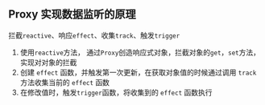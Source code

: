 

## Proxy 实现数据监听的原理
拦截`reactive`、响应`effect`、收集`track`、触发`trigger`
1. 使用`reactive`方法， 通过`Proxy`创造响应式对象，拦截对象的`get`，`set`方法，实现对对象的拦截
2. 创建 `effect` 函数，并触发第一次更新，在获取对象值的时候通过调用 `track` 方法收集当前的 `effect` 函数
3. 在修改值时，触发`trigger`函数，将收集到的 `effect` 函数执行